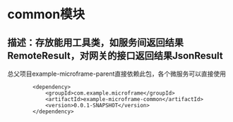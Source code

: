 common模块
============
描述：存放能用工具类，如服务间返回结果RemoteResult，对网关的接口返回结果JsonResult
------------
总父项目example-microframe-parent直接依赖此包，各个微服务可以直接使用
~~~
		<dependency>
			<groupId>com.example.microframe</groupId>
			<artifactId>example-microframe-common</artifactId>
			<version>0.0.1-SNAPSHOT</version>
		</dependency>
~~~

